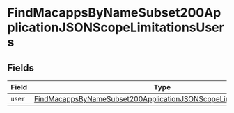 # FindMacappsByNameSubset200ApplicationJSONScopeLimitationsUsers


## Fields

| Field                                                                                                                                                               | Type                                                                                                                                                                | Required                                                                                                                                                            | Description                                                                                                                                                         |
| ------------------------------------------------------------------------------------------------------------------------------------------------------------------- | ------------------------------------------------------------------------------------------------------------------------------------------------------------------- | ------------------------------------------------------------------------------------------------------------------------------------------------------------------- | ------------------------------------------------------------------------------------------------------------------------------------------------------------------- |
| `user`                                                                                                                                                              | [FindMacappsByNameSubset200ApplicationJSONScopeLimitationsUsersUser](../../models/operations/findmacappsbynamesubset200applicationjsonscopelimitationsusersuser.md) | :heavy_minus_sign:                                                                                                                                                  | N/A                                                                                                                                                                 |